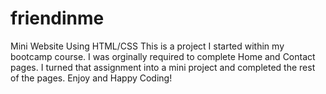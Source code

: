 # friendinme
Mini Website Using HTML/CSS
This is a project I started within my bootcamp course. I was orginally required to complete Home and Contact pages. 
I turned that assignment into a mini project and completed the rest of the pages.
Enjoy and Happy Coding!
